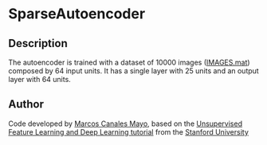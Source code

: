 # SparseAutoencoder

## Description

The autoencoder is trained with a dataset of 10000 images ([IMAGES.mat](IMAGES.mat)) composed by 64 input units. It has a single layer with 25 units and an output layer with 64 units.

## Author

Code developed by [Marcos Canales Mayo](https://github.com/MarcosCM), based on the [Unsupervised Feature Learning and Deep Learning tutorial](http://deeplearning.stanford.edu/wiki/index.php/UFLDL_Tutorial) from the [Stanford University](http://stanford.edu/)
